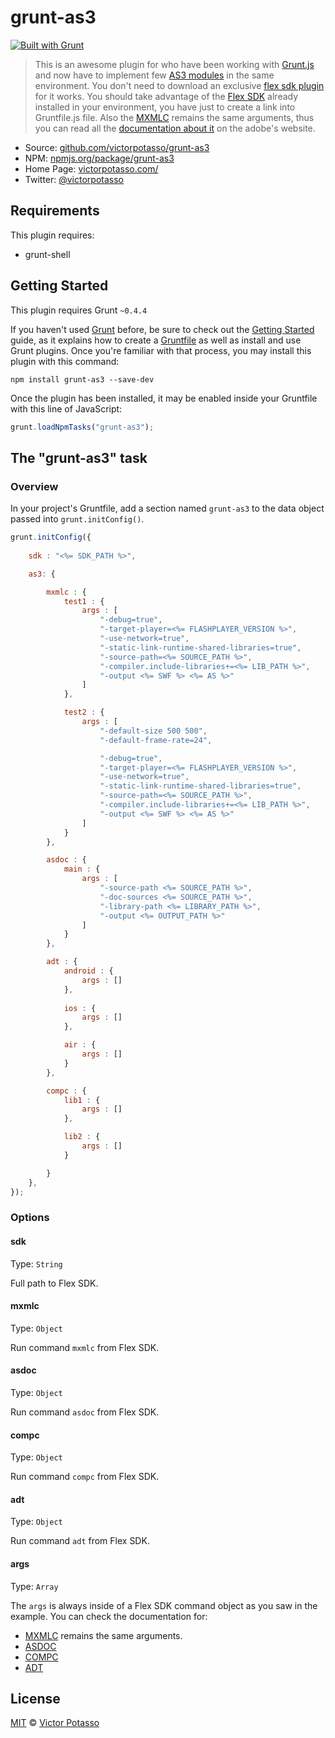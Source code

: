 # grunt-as3
[![Built with Grunt](https://cdn.gruntjs.com/builtwith.png)](http://gruntjs.com/)

> This is an awesome plugin for who have been working with [Grunt.js](http://gruntjs.com/) and now have to implement few [AS3 modules](http://help.adobe.com/en_US/FlashPlatform/reference/actionscript/3/) in the same environment. You don't need to download an exclusive [flex sdk plugin](https://github.com/JamesMGreene/node-flex-sdk) for it works. You should take advantage of the [Flex SDK](http://www.adobe.com/devnet/flex/flex-sdk-download.html) already installed in your environment, you have just to create a link into Gruntfile.js file. Also the [MXMLC](http://help.adobe.com/en_US/flex/using/WS2db454920e96a9e51e63e3d11c0bf69084-7fcc.html) remains the same arguments, thus you can read all the [documentation about it](http://help.adobe.com/en_US/flex/using/WS2db454920e96a9e51e63e3d11c0bf69084-7fcc.html) on the adobe's website.

* Source: [github.com/victorpotasso/grunt-as3](https://github.com/victorpotasso/grunt-as3)
* NPM: [npmjs.org/package/grunt-as3](https://www.npmjs.org/package/grunt-as3)
* Home Page: [victorpotasso.com/](http://www.victorpotasso.com)
* Twitter: [@victorpotasso](https://twitter.com/victorpotasso)

## Requirements

This plugin requires:
+ grunt-shell

## Getting Started
This plugin requires Grunt `~0.4.4`

If you haven't used [Grunt](http://gruntjs.com/) before, be sure to check out the [Getting Started](http://gruntjs.com/getting-started) guide, as it explains how to create a [Gruntfile](http://gruntjs.com/sample-gruntfile) as well as install and use Grunt plugins. Once you're familiar with that process, you may install this plugin with this command:

```shell
npm install grunt-as3 --save-dev
```

Once the plugin has been installed, it may be enabled inside your Gruntfile with this line of JavaScript:

```js
grunt.loadNpmTasks("grunt-as3");
```

## The "grunt-as3" task

### Overview
In your project's Gruntfile, add a section named `grunt-as3` to the data object passed into `grunt.initConfig()`.

```js
grunt.initConfig({
    
    sdk : "<%= SDK_PATH %>",

    as3: {

        mxmlc : {
            test1 : {
                args : [
                    "-debug=true",
                    "-target-player=<%= FLASHPLAYER_VERSION %>",
                    "-use-network=true",
                    "-static-link-runtime-shared-libraries=true",
                    "-source-path=<%= SOURCE_PATH %>",
                    "-compiler.include-libraries+=<%= LIB_PATH %>",
                    "-output <%= SWF %> <%= AS %>"
                ]
            },

            test2 : {
                args : [
                    "-default-size 500 500",
                    "-default-frame-rate=24",

                    "-debug=true",
                    "-target-player=<%= FLASHPLAYER_VERSION %>",
                    "-use-network=true",
                    "-static-link-runtime-shared-libraries=true",
                    "-source-path=<%= SOURCE_PATH %>",
                    "-compiler.include-libraries+=<%= LIB_PATH %>",
                    "-output <%= SWF %> <%= AS %>"
                ]
            }
        },

        asdoc : {
            main : {
                args : [
                    "-source-path <%= SOURCE_PATH %>",
                    "-doc-sources <%= SOURCE_PATH %>", 
                    "-library-path <%= LIBRARY_PATH %>",
                    "-output <%= OUTPUT_PATH %>"
                ]
            }
        },

        adt : {
            android : {
                args : []
            },
            
            ios : {
                args : []
            },

            air : {
                args : []
            }
        },

        compc : {
            lib1 : {
                args : []
            },

            lib2 : {
                args : []
            }

        }
    },
});
```

### Options

#### sdk
Type: `String`

Full path to Flex SDK.

#### mxmlc
Type: `Object`

Run command `mxmlc` from Flex SDK.

#### asdoc
Type: `Object`

Run command `asdoc` from Flex SDK.

#### compc
Type: `Object`

Run command `compc` from Flex SDK.

#### adt
Type: `Object`

Run command `adt` from Flex SDK.

#### args
Type: `Array`

The `args` is always inside of a Flex SDK command object as you saw in the example. You can check the documentation for:
+ [MXMLC](http://help.adobe.com/en_US/flex/using/WS2db454920e96a9e51e63e3d11c0bf69084-7fcc.html) remains the same arguments.
+ [ASDOC](http://help.adobe.com/en_US/flex/using/WSd0ded3821e0d52fe1e63e3d11c2f44bc36-7ffa.html)
+ [COMPC](http://help.adobe.com/en_US/flex/using/WS2db454920e96a9e51e63e3d11c0bf69084-7fd2.html)
+ [ADT](http://help.adobe.com/en_US/air/build/WS5b3ccc516d4fbf351e63e3d118666ade46-7fd9.html)


## License
[MIT](http://opensource.org/licenses/MIT) © [Victor Potasso](http://victorpotasso.com)

